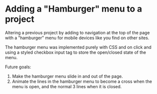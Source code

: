 # Adding a "Hamburger" menu to a project

Altering a previous project by adding to navigation at the top of the page with a "hamburger" menu for mobile devices like you find on other sites.

The hamburger menu was implemented purely with CSS and on click and using a styled checkbox input tag to store the open/closed state of the menu.

Future goals: 
1. Make the hamburger menu slide in and out of the page.
2. Animate the lines in the hamburger menu to become a cross when the menu is open, and the normal 3 lines when it is closed.
